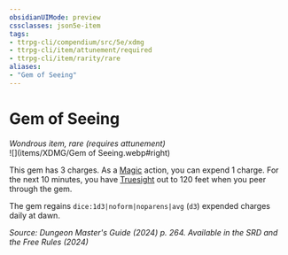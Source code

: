 ```yaml
---
obsidianUIMode: preview
cssclasses: json5e-item
tags:
- ttrpg-cli/compendium/src/5e/xdmg
- ttrpg-cli/item/attunement/required
- ttrpg-cli/item/rarity/rare
aliases: 
- "Gem of Seeing"
---
```

# Gem of Seeing
*Wondrous item, rare (requires attunement)*  
![](items/XDMG/Gem of Seeing.webp#right)


This gem has 3 charges. As a [Magic](/3-Mechanics/CLI/actions.md#Magic) action, you can expend 1 charge. For the next 10 minutes, you have [Truesight](/3-Mechanics/CLI/senses.md#Truesight) out to 120 feet when you peer through the gem.

The gem regains `dice:1d3|noform|noparens|avg` (`d3`) expended charges daily at dawn.

*Source: Dungeon Master's Guide (2024) p. 264. Available in the <span title='Systems Reference Document (5.2)'>SRD</span> and the Free Rules (2024)*